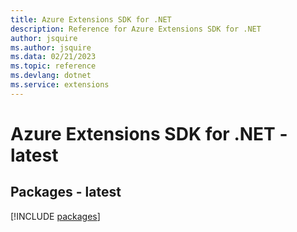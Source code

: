 ```yaml
---
title: Azure Extensions SDK for .NET
description: Reference for Azure Extensions SDK for .NET
author: jsquire
ms.author: jsquire
ms.data: 02/21/2023
ms.topic: reference
ms.devlang: dotnet
ms.service: extensions
---
```

# Azure Extensions SDK for .NET - latest
## Packages - latest
[!INCLUDE [packages](extensions-index.md)]